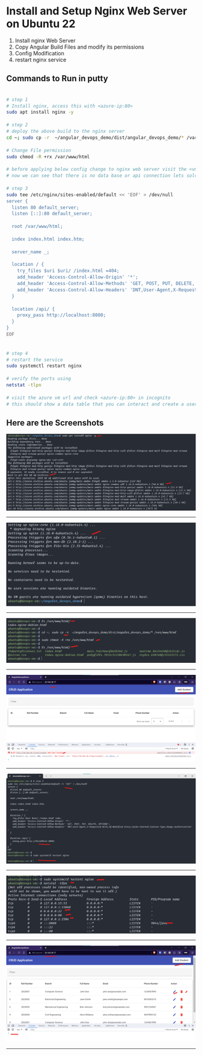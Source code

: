 # Install and Setup Nginx Web Server on Ubuntu 22

1. Install nginx Web Server
2. Copy Angular Build Files and modify its permissions
3. Config Modification
4. restart nginx service

## Commands to Run in putty
```bash

# step 1
# Install nginx, access this with <azure-ip:80>
sudo apt install nginx -y

# step 2
# deploy the above build to the nginx server
cd ~; sudo cp -r  ~/angular_devops_demo/dist/angular_devops_demo/* /var/www/html

# Change File permission
sudo chmod -R +rx /var/www/html 

# before applying below config change to nginx web server visit the <vm-ip> in a incognito browser
# now we can see that there is no data base or api connection lets solve that

# step 3
sudo tee /etc/nginx/sites-enabled/default << 'EOF' > /dev/null
server {
  listen 80 default_server;
  listen [::]:80 default_server;

  root /var/www/html;

  index index.html index.htm;

  server_name _;

  location / {
    try_files $uri $uri/ /index.html =404;
    add_header 'Access-Control-Allow-Origin' '*';
    add_header 'Access-Control-Allow-Methods' 'GET, POST, PUT, DELETE, OPTIONS';
    add_header 'Access-Control-Allow-Headers' 'DNT,User-Agent,X-Requested-With,If-Modified-Since,Cache-Control,Content-Type,Range,Authorization';
  }
  
  location /api/ {
    proxy_pass http://localhost:8080;
  }
}
EOF


# step 4
# restart the service
sudo systemctl restart nginx

# verify the ports using
netstat -tlpn

# visit the azure vm url and check <azure-ip:80> in incognito
# this should show a data table that you can interact and create a user, delete user and update user
```


## Here are the Screenshots

![](img/nginx-01.png)
<hr>
  
![](img/nginx-02.png)
<hr>
  
![](img/nginx-03.png)
<hr>
  
![](img/nginx-04.png)
<hr>
  
![](img/nginx-05.png)
<hr>
  
![](img/nginx-06.png)
<hr>
  
![](img/nginx-07.png)
<hr>
  
